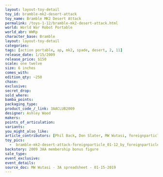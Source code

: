 ```yaml
---
layout: layout-toy-detail 
toy_id: bramble-mk2-desert-attack
toy_name: Bramble MK2 Desert Attack
permalink: /toys-1-12/bramble-mk2-desert-attack.html
world: World War Robot Portable
world_abr: WWRp
character_base: Bramble
layout: layout-toy-detail
categories: 
tags: [action portable, ap, mk2, spade, desert, 2, 11]
release_date: 1/15/2009
release_price: $150 
scale: one twelve
size: 6 inches
comes_with: 
edition_qty: ~250
chase: 
exclusive: 
secret_drop: 
sold_where: 
bamba_points: 
packaging_type: 
product_code_/_link: 3AACLUB2009
designer: Ashley Wood
makers: 
points_of_articulation: 
variants: 
you_might_also_like: 
article_contributors: [Phil Back, Don Slater, MW Wutasi, foreignparticle]
toy_pics: 
  -  bramble-mk2-desert-attack-foreignparticle_01-12_by_foreignparticle.jpg
backstory: 2009 3AA membership bonus figure
sale_type: 
event_exclusive: 
event_details: 
source_doc: MW Wutasi - 3A spreadsheet - 01-15-2019
---
```

